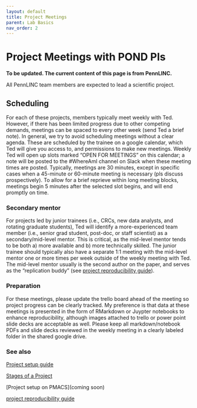 ```yaml
---
layout: default
title: Project Meetings
parent: Lab Basics
nav_order: 2
---
```


# Project Meetings with POND PIs

**To be updated. The current content of this page is from PennLINC.**

All PennLINC team members are expected to lead a scientific project.  

## Scheduling

For each of these projects, members typically meet weekly with Ted. However, if there has been limited progress due to other competing demands, meetings can be spaced to every other week (send Ted a brief note). In general, we try to avoid scheduling meetings without a clear agenda. These are scheduled by the trainee on a google calendar, which Ted will give you access to, and permissions to make new meetings.  Weekly Ted will open up slots marked “OPEN FOR MEETINGS” on this calendar; a note will be posted to the #WhereAmI channel on Slack when these meeting times are posted.  Typically, meetings are 30 minutes, except in specific cases when a 45-minute or 60-minute meeting is necessary (pls discuss prospectively).  To allow for a brief reprieve within long meeting blocks, meetings begin  5 minutes after the selected slot begins, and will end promptly on time. 

### Secondary mentor

For projects led by junior trainees (i.e., CRCs, new data analysts, and rotating graduate students), Ted will identify a more-experienced team member (i.e., senior grad student, post-doc, or staff scientist) as a secondary/mid-level mentor.  This is critical, as the mid-level mentor tends to be both a) more available and b) more technically skilled.   The junior trainee should typically also have a separate 1:1 meeting with the mid-level mentor one or more times per week outside of the weekly meeting with Ted.   The mid-level mentor usually is the second author on the paper, and serves as the “replication buddy” (see [project reproducibility guide]( https://pennlinc.github.io/docs/LabHome/ReproSystem/)).

### Preparation

For these meetings, please update the trello board ahead of the meeting so project progress can be clearly tracked. My preference is that data at these meetings is presented in the form of RMarkdown or Juypter notebooks to enhance reproducibility, although images attached to trello or power point slide decks are acceptable as well.  Please keep all markdown/notebook PDFs and slide decks reviewed in the weekly meeting in a clearly labeled folder in the shared google drive.  


### See also

[Project setup guide](https://pennlinc.github.io/docs/LabHome/ProjectSetup/)

[Stages of a Project](https://pennlinc.github.io/docs/LabHome/ProjectStages/)

[Project setup on PMACS](coming soon)

[project reproducibility guide](https://pennlinc.github.io/docs/LabHome/ReproSystem/)




